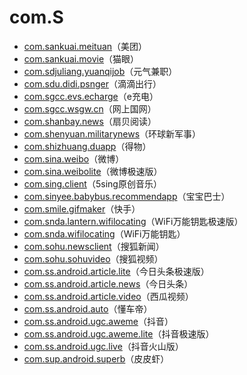 # com.S

- [com.sankuai.meituan](./com.sankuai.meituan/readme.md)（美团）
- [com.sankuai.movie](./com.sankuai.movie/readme.md)（猫眼）
- [com.sdjuliang.yuanqijob](./com.sdjuliang.yuanqijob/readme.md)（元气兼职）
- [com.sdu.didi.psnger](./com.sdu.didi.psnger/readme.md)（滴滴出行）
- [com.sgcc.evs.echarge](./com.sgcc.evs.echarge/readme.md)（e充电）
- [com.sgcc.wsgw.cn](./com.sgcc.wsgw.cn/readme.md)（网上国网）
- [com.shanbay.news](./com.shanbay.news/readme.md)（扇贝阅读）
- [com.shenyuan.militarynews](./com.shenyuan.militarynews/readme.md)（环球新军事）
- [com.shizhuang.duapp](./com.shizhuang.duapp/readme.md)（得物）
- [com.sina.weibo](./com.sina.weibo/readme.md)（微博）
- [com.sina.weibolite](./com.sina.weibolite/readme.md)（微博极速版）
- [com.sing.client](./com.sing.client/readme.md)（5sing原创音乐）
- [com.sinyee.babybus.recommendapp](./com.sinyee.babybus.recommendapp/readme.md)（宝宝巴士）
- [com.smile.gifmaker](./com.smile.gifmaker/readme.md)（快手）
- [com.snda.lantern.wifilocating](./com.snda.lantern.wifilocating/readme.md)（WiFi万能钥匙极速版）
- [com.snda.wifilocating](./com.snda.wifilocating/readme.md)（WiFi万能钥匙）
- [com.sohu.newsclient](./com.sohu.newsclient/readme.md)（搜狐新闻）
- [com.sohu.sohuvideo](./com.sohu.sohuvideo/readme.md)（搜狐视频）
- [com.ss.android.article.lite](./com.ss.android.article.lite/readme.md)（今日头条极速版）
- [com.ss.android.article.news](./com.ss.android.article.news/readme.md)（今日头条）
- [com.ss.android.article.video](./com.ss.android.article.video/readme.md)（西瓜视频）
- [com.ss.android.auto](./com.ss.android.auto/readme.md)（懂车帝）
- [com.ss.android.ugc.aweme](./com.ss.android.ugc.aweme/readme.md)（抖音）
- [com.ss.android.ugc.aweme.lite](./com.ss.android.ugc.aweme.lite/readme.md)（抖音极速版）
- [com.ss.android.ugc.live](./com.ss.android.ugc.live/readme.md)（抖音火山版）
- [com.sup.android.superb](./com.sup.android.superb/readme.md)（皮皮虾）
